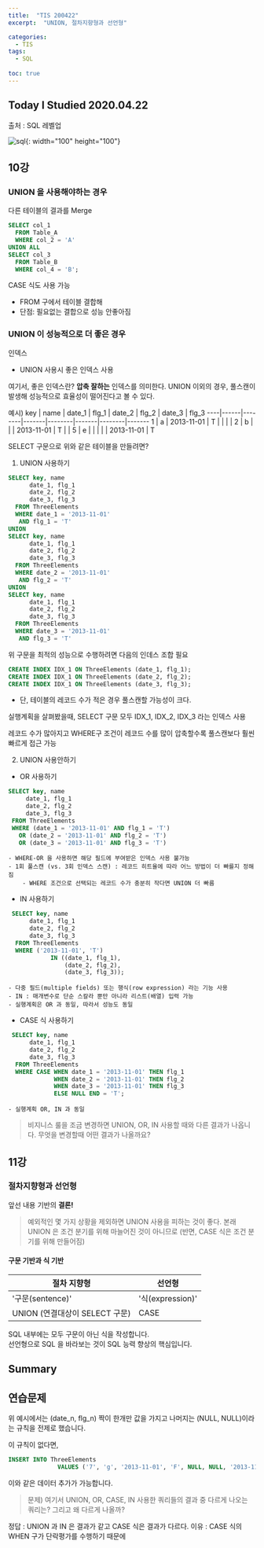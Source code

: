 ```yaml
---
title:  "TIS 200422"
excerpt:  "UNION, 절차지향형과 선언형"

categories:
  - TIS
tags:
  - SQL
  
toc: true
---
```


## Today I Studied 2020.04.22

출처 : SQL 레벨업

![sql](https://user-images.githubusercontent.com/59638493/79968143-af728680-84ca-11ea-8472-498b52d7bf5b.jpg){: width="100" height="100"}

## 10강
### UNION 을 사용해야하는 경우

다른 테이블의 결과를 Merge

```sql
SELECT col_1
  FROM Table_A
  WHERE col_2 = 'A'
UNION ALL
SELECT col_3
  FROM Table_B
  WHERE col_4 = 'B';
```

CASE 식도 사용 가능
  - FROM 구에서 테이블 결합해 
  - 단점: 필요없는 결합으로 성능 안좋아짐

### UNION 이 성능적으로 더 좋은 경우
인덱스
  - UNION 사용시 좋은 인덱스 사용

여기서, 좋은 인덱스란? **압축 잘하는** 인덱스를 의미한다. 
UNION 이외의 경우, 풀스캔이 발생해 성능적으로 효율성이 떨어진다고 볼 수 있다.

예시)
key | name | date_1 | flg_1 | date_2 | flg_2 | date_3 | flg_3
----|------|--------|-------|--------|-------|--------|-------
1 | a | 2013-11-01 | T |    |    |   | 
2 | b |    |    | 2013-11-01 | T |    | 
5 | e |    |    |    |   | 2013-11-01 | T

SELECT 구문으로 위와 같은 테이블을 만들려면?

1. UNION 사용하기
```sql
SELECT key, name
      date_1, flg_1
      date_2, flg_2
      date_3, flg_3
  FROM ThreeElements
  WHERE date_1 = '2013-11-01'
   AND flg_1 = 'T'
UNION
SELECT key, name
      date_1, flg_1
      date_2, flg_2
      date_3, flg_3
  FROM ThreeElements
  WHERE date_2 = '2013-11-01'
   AND flg_2 = 'T'
UNION
SELECT key, name
      date_1, flg_1
      date_2, flg_2
      date_3, flg_3
  FROM ThreeElements
  WHERE date_3 = '2013-11-01'
   AND flg_3 = 'T'
```
위 구문을 최적의 성능으로 수행하려면 다음의 인데스 조합 필요

```sql
CREATE INDEX IDX_1 ON ThreeElements (date_1, flg_1);
CREATE INDEX IDX_1 ON ThreeElements (date_2, flg_2);
CREATE INDEX IDX_1 ON ThreeElements (date_3, flg_3);
```
* 단, 테이블의 레코드 수가 적은 경우 풀스캔할 가능성이 크다.

실행계획을 살펴봤을때, SELECT 구문 모두 IDX_1, IDX_2, IDX_3 라는 인덱스 사용 

레코드 수가 많아지고 WHERE구 조건이 레코드 수를 많이 압축할수록 풀스캔보다 훨씬 빠르게 접근 가능

2. UNION 사용안하기
  * OR 사용하기
 ```sql
 SELECT key, name
      date_1, flg_1
      date_2, flg_2
      date_3, flg_3
  FROM ThreeElements
  WHERE (date_1 = '2013-11-01' AND flg_1 = 'T')
    OR (date_2 = '2013-11-01' AND flg_2 = 'T')
    OR (date_3 = '2013-11-01' AND flg_3 = 'T')
 ```
    - WHERE-OR 을 사용하면 해당 필드에 부여받은 인덱스 사용 불가능 
    - 1회 풀스캔 (vs. 3회 인덱스 스캔) : 레코드 히트율에 따라 어느 방법이 더 빠를지 정해짐
        - WHERE 조건으로 선택되는 레코드 수가 충분히 작다면 UNION 더 빠름
 
  * IN 사용하기
```sql
 SELECT key, name
      date_1, flg_1
      date_2, flg_2
      date_3, flg_3
  FROM ThreeElements
  WHERE ('2013-11-01', 'T')
            IN ((date_1, flg_1),
                (date_2, flg_2),
                (date_3, flg_3));
```
    - 다중 필드(multiple fields) 또는 행식(row expression) 라는 기능 사용
    - IN : 매개변수로 단순 스칼라 뿐만 아니라 리스트(배열) 입력 가능
    - 실행계획은 OR 과 동일, 따라서 성능도 동일
    
  * CASE 식 사용하기
```sql
 SELECT key, name
      date_1, flg_1
      date_2, flg_2
      date_3, flg_3
  FROM ThreeElements
  WHERE CASE WHEN date_1 = '2013-11-01' THEN flg_1
             WHEN date_2 = '2013-11-01' THEN flg_2
             WHEN date_3 = '2013-11-01' THEN flg_3
             ELSE NULL END = 'T';
```
    - 실행계획 OR, IN 과 동일
    
    
> 비지니스 룰을 조금 변경하면 UNION, OR, IN 사용할 때와 다른 결과가 나옵니다. 
> 무엇을 변경할때 어떤 결과가 나올까요?


## 11강
### 절차지향형과 선언형

앞선 내용 기반의 **결론!**

> 예외적인 몇 가지 상황을 제외하면 UNION 사용을 피하는 것이 좋다.
본래 UNION 은 조건 분기를 위해 마늘어진 것이 아니므로 (반면, CASE 식은 조건 분기를 위해 만들어짐)

#### 구문 기반과 식 기반

절차 지향형 | 선언형
-----------|-------
'구문(sentence)' | '식(expression)'
UNION (연결대상이 SELECT 구문) | CASE

SQL 내부에는 모두 구문이 아닌 식을 작성합니다.  
선언형으로 SQL 을 바라보는 것이 SQL 능력 향상의 핵심입니다. 

## Summary

## 연습문제

위 예시에서는 (date_n, flg_n) 짝이 한개만 값을 가지고 나머지는 (NULL, NULL)이라는 규칙을 전제로 했습니다.

이 규칙이 없다면, 
```sql
INSERT INTO ThreeElements
              VALUES ('7', 'g', '2013-11-01', 'F', NULL, NULL, '2013-11-01', 'T')
```
이와 같은 데이터 추가가 가능합니다. 

> 문제) 여기서 UNION, OR, CASE, IN 사용한 쿼리들의 결과 중 다르게 나오는 쿼리는? 그리고 왜 다르게 나올까?


정답 : UNION 과 IN 은 결과가 같고 CASE 식은 결과가 다르다. 
이유 : CASE 식의 WHEN 구가 단락평가를 수행하기 때문에

 
 
